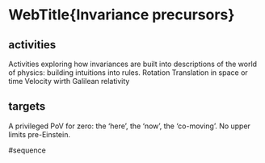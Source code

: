 # WebTitle{Invariance precursors}

## activities

Activities exploring how invariances are built into descriptions of the world of physics: building intuitions into rules.
Rotation
Translation in space or time
Velocity wirth Galilean relativity

## targets

A privileged PoV for zero: the ‘here’, the ‘now’, the ‘co-moving’.
No upper limits pre-Einstein.

#sequence
